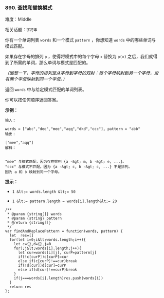 ### 890. 查找和替换模式

难度：Middle

相关话题：`字符串`

你有一个单词列表 `words` 和一个模式 `pattern` ，你想知道  `words`  中的哪些单词与模式匹配。



如果存在字母的排列  `p` ，使得将模式中的每个字母  `x`  替换为  `p(x)`  之后，我们就得到了所需的单词，那么单词与模式是匹配的。



 *（回想一下，字母的排列是从字母到字母的双射：每个字母映射到另一个字母，没有两个字母映射到同一个字母。）* 



返回  `words`  中与给定模式匹配的单词列表。



你可以按任何顺序返回答案。







 **示例：** 





```
输入：

words = ["abc","deq","mee","aqq","dkd","ccc"], pattern = "abb"
输出：

["mee","aqq"]
解释：


"mee" 与模式匹配，因为存在排列 {a -&gt; m, b -&gt; e, ...}。
"ccc" 与模式不匹配，因为 {a -&gt; c, b -&gt; c, ...} 不是排列。
因为 a 和 b 映射到同一个字母。
```





 **提示：** 





*  `1 &lt;= words.length &lt;= 50` 

*  `1 &lt;= pattern.length = words[i].length&lt;= 20` 






```
/**
 * @param {string[]} words
 * @param {string} pattern
 * @return {string[]}
 */
var findAndReplacePattern = function(words, pattern) {
  let  res=[]
  for(let i=0;i&lt;words.length;i++){
    let c={},d={},j=0
    for(;j&lt;words[i].length;j++){
      let cur=words[i][j], curP=pattern[j]
      if(!c[curP])c[curP]=cur
      else if(c[curP]!==cur)break
      if(!d[cur])d[cur]=curP
      else if(d[cur]!==curP)break          
    }
    if(j===words[i].length)res.push(words[i])
  }
  return res
};



```
